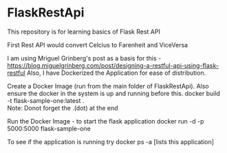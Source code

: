 # FlaskRestApi
This repository is for learning basics of Flask Rest API 

First Rest API would convert Celcius to Farenheit and ViceVersa

I am using Mriguel Grinberg's post as a basis for this - https://blog.miguelgrinberg.com/post/designing-a-restful-api-using-flask-restful
Also, I have Dockerized the Application for ease of distribution.


Create a Docker Image (run from the main folder of FlaskRestApi). Also ensure the docker in the system is up and running before this. 
docker build -t flask-sample-one:latest .   
Note: Donot forget the .(dot) at the end

Run the Docker Image - to start the flask application
docker run -d -p 5000:5000 flask-sample-one

To see if the application is running try 
docker ps -a [lists this application]

